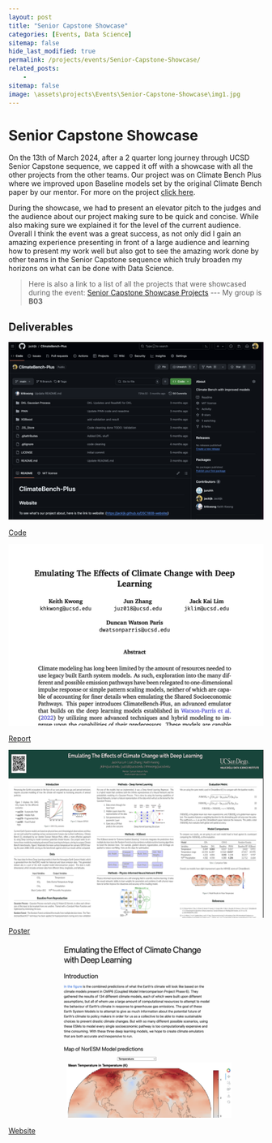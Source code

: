 ```yaml
---
layout: post
title: "Senior Capstone Showcase"
categories: [Events, Data Science]
sitemap: false
hide_last_modified: true
permalink: /projects/events/Senior-Capstone-Showcase/
related_posts:
    -
sitemap: false
image: \assets\projects\Events\Senior-Capstone-Showcase\img1.jpg
---
```


# Senior Capstone Showcase
On the 13th of March 2024, after a 2 quarter long journey through UCSD Senior Capstone sequence, we capped it off with a showcase with all the other projects from the other teams. Our project was on Climate Bench Plus where we improved upon Baseline models set by the original Climate Bench paper by our mentor. For more on the project [click here](/projects/events/Senior-Capstone-Showcase/). 

During the showcase, we had to present an elevator pitch to the judges and the audience about our project making sure to be quick and concise. While also making sure we explained it for the level of the current audience. Overall I think the event was a great success, as not only did I gain an amazing experience presenting in front of a large audience and learning how to present my work well but also got to see the amazing work done by other teams in the Senior Capstone sequence which truly broaden my horizons on what can be done with Data Science.


> Here is also a link to a list of all the projects that were showcased during the event: [Senior Capstone Showcase Projects](https://dsc-capstone.org/showcase-24/) --- My group is **B03**


## Deliverables
<div id = "my-project-cards">
<div id = "project-cards">
    <a href = "https://github.com/jackljk/ClimateBench-Plus" class = "project-card">
    <div class = "project-card-border"></div>
    <div class = "project-card-content"><img src="\assets\projects\Events\Senior-Capstone-Showcase\code.png" alt="Preview of Github"><p>Code</p></div>
    </a>
    <a href = "\assets\projects\Events\Senior-Capstone-Showcase\report.pdf" class = "project-card" download>
    <div class = "project-card-border"></div>
    <div class = "project-card-content"><img src="\assets\projects\Events\Senior-Capstone-Showcase/report.png" alt="Preview Image of report"><p>Report</p></div>
    </a>
</div>
<div id = "project-cards">
    <a href = "\assets\projects\Events\Senior-Capstone-Showcase\poster.pdf" class = "project-card" download>
    <div class = "project-card-border"></div>
    <div class = "project-card-content"><img src="\assets\projects\Events\Senior-Capstone-Showcase\poster.png" alt="Preview of Github"><p>Poster</p></div>
    </a>
    <a href = "https://jackljk.github.io/DSC180B-website/" class = "project-card">
    <div class = "project-card-border"></div>
    <div class = "project-card-content"><img src="\assets\projects\Events\Senior-Capstone-Showcase\website.png" alt="Preview Image of report"><p>Website</p></div>
    </a>
</div>
</div>
